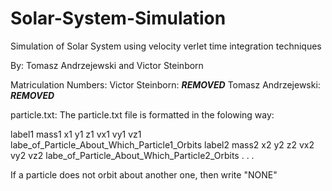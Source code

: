 # Solar-System-Simulation

Simulation of Solar System using velocity verlet time integration techniques

By: Tomasz Andrzejewski and Victor Steinborn

Matriculation Numbers:
Victor Steinborn: ***REMOVED***
Tomasz Andrzejewski: ***REMOVED***

particle.txt:
The particle.txt file is formatted in the folowing way:

label1 mass1 x1 y1 z1 vx1 vy1 vz1 labe_of_Particle_About_Which_Particle1_Orbits
label2 mass2 x2 y2 z2 vx2 vy2 vz2 labe_of_Particle_About_Which_Particle2_Orbits
.
.
.

If a particle does not orbit about another one, then write "NONE"



